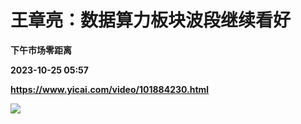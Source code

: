 # 王章亮：数据算力板块波段继续看好
**下午市场零距离**

**2023-10-25 05:57**

**https://www.yicai.com/video/101884230.html**

![](http://imgcdn.yicai.com/vms-new/2023/10/f658c174-6013-449f-bb3c-1ebd6eb03e20_kdxx.jpg)